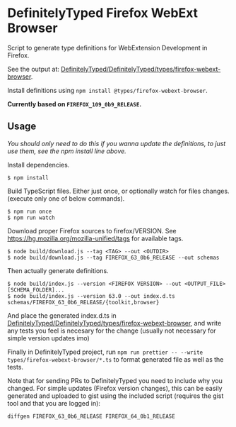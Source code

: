 # DefinitelyTyped Firefox WebExt Browser

Script to generate type definitions for WebExtension Development in Firefox.

See the output at: [DefinitelyTyped/DefinitelyTyped/types/firefox-webext-browser](https://github.com/DefinitelyTyped/DefinitelyTyped/tree/master/types/firefox-webext-browser).

Install definitions using `npm install @types/firefox-webext-browser`.

**Currently based on `FIREFOX_109_0b9_RELEASE`.**

## Usage
*You should only need to do this if you wanna update the definitions, to just use them, see the npm install line above.*

Install dependencies.
```console
$ npm install
```

Build TypeScript files. Either just once, or optionally watch for files changes. (execute only one of below commands).
```console
$ npm run once
$ npm run watch
```

Download proper Firefox sources to firefox/VERSION.
See https://hg.mozilla.org/mozilla-unified/tags for available tags.
```console
$ node build/download.js --tag <TAG> --out <OUTDIR>
$ node build/download.js --tag FIREFOX_63_0b6_RELEASE --out schemas
```

Then actually generate definitions.
```console
$ node build/index.js --version <FIREFOX VERSION> --out <OUTPUT_FILE> [SCHEMA_FOLDER]...
$ node build/index.js --version 63.0 --out index.d.ts schemas/FIREFOX_63_0b6_RELEASE/{toolkit,browser}
```

And place the generated index.d.ts in [DefinitelyTyped/DefinitelyTyped/types/firefox-webext-browser](https://github.com/DefinitelyTyped/DefinitelyTyped/tree/master/types/firefox-webext-browser), and write any tests you feel is necesary for the change (usually not necessary for simple version updates imo)

Finally in DefinitelyTyped project, run `npm run prettier -- --write types/firefox-webext-browser/*.ts` to format generated file as well as the tests.

Note that for sending PRs to DefinitelyTyped you need to include why you changed. For simple updates (Firefox version 
changes), this can be easily generated and uploaded to gist using the included script (requires the gist tool and 
that you are logged in):
```console
diffgen FIREFOX_63_0b6_RELEASE FIREFOX_64_0b1_RELEASE
```
